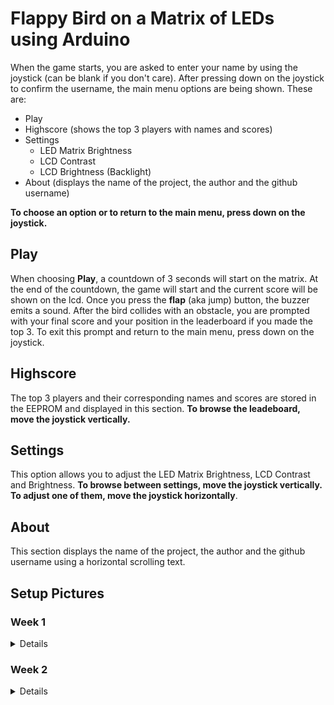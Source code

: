 # Flappy Bird on a Matrix of LEDs using Arduino

When the game starts, you are asked to enter your name by using the joystick (can be blank if you don't care). After pressing down on the joystick to confirm the username, the main menu options are being shown. These are:
* Play
* Highscore (shows the top 3 players with names and scores)
* Settings 
    * LED Matrix Brightness
    * LCD Contrast
    * LCD Brightness (Backlight)
* About (displays the name of the project, the author and the github username)

**To choose an option or to return to the main menu, press down on the joystick.**

## **Play**
When choosing **Play**, a countdown of 3 seconds will start on the matrix. At the end of the countdown, the game will start and the current score will be shown on the lcd. Once you press the **flap** (aka jump) button, the buzzer emits a sound. After the bird collides with an obstacle, you are prompted with your final score and your position in the leaderboard if you made the top 3. To exit this prompt and return to the main menu, press down on the joystick.

## **Highscore**
The top 3 players and their corresponding names and scores are stored in the EEPROM and displayed in this section. **To browse the leadeboard, move the joystick vertically.**

## **Settings**
This option allows you to adjust the LED Matrix Brightness, LCD Contrast and Brightness. **To browse between settings, move the joystick vertically. To adjust one of them, move the joystick horizontally**.

## **About**
This section displays the name of the project, the author and the github username using a horizontal scrolling text.

## Setup Pictures

### Week 1

<details>

![](https://github.com/cosminbvb/Flappy-Bird-Matrix-Arduino/blob/main/images/setup0.jpeg)
![](https://github.com/cosminbvb/Flappy-Bird-Matrix-Arduino/blob/main/images/setup1.jpeg)
![](https://github.com/cosminbvb/Flappy-Bird-Matrix-Arduino/blob/main/images/setup3.jpeg)

</details>

### Week 2

<details>

To do.

</details>